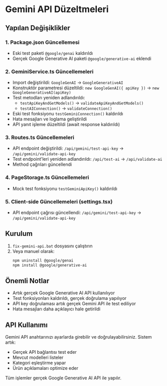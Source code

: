 # Gemini API Düzeltmeleri

## Yapılan Değişiklikler

### 1. Package.json Güncellemesi
- Eski test paketi `@google/genai` kaldırıldı
- Gerçek Google Generative AI paketi `@google/generative-ai` eklendi

### 2. GeminiService.ts Güncellemeleri
- Import değiştirildi: `GoogleGenAI` -> `GoogleGenerativeAI`
- Konstruktör parametresi düzeltildi: `new GoogleGenAI({ apiKey })` -> `new GoogleGenerativeAI(apiKey)`
- Test metodları yeniden adlandırıldı:
  - `testApiKeyAndGetModels()` -> `validateApiKeyAndGetModels()`
  - `testAIConnection()` -> `validateConnection()`
- Eski test fonksiyonu `testGeminiConnection()` kaldırıldı
- Hata mesajları ve loglama geliştirildi
- API yanıt işleme düzeltildi (await response kaldırıldı)

### 3. Routes.ts Güncellemeleri
- API endpoint değiştirildi: `/api/gemini/test-api-key` -> `/api/gemini/validate-api-key`
- Test endpoint'leri yeniden adlandırıldı: `/api/test-ai` -> `/api/validate-ai`
- Method çağrıları güncellendi

### 4. PageStorage.ts Güncellemeleri
- Mock test fonksiyonu `testGeminiApiKey()` kaldırıldı

### 5. Client-side Güncellemeleri (settings.tsx)
- API endpoint çağrısı güncellendi: `/api/gemini/test-api-key` -> `/api/gemini/validate-api-key`

## Kurulum

1. `fix-gemini-api.bat` dosyasını çalıştırın
2. Veya manuel olarak:
   ```bash
   npm uninstall @google/genai
   npm install @google/generative-ai
   ```

## Önemli Notlar

- Artık gerçek Google Generative AI API kullanılıyor
- Test fonksiyonları kaldırıldı, gerçek doğrulama yapılıyor
- API key doğrulaması artık gerçek Gemini API ile test ediliyor
- Hata mesajları daha açıklayıcı hale getirildi

## API Kullanımı

Gemini API anahtarınızı ayarlarda girebilir ve doğrulayabilirsiniz. Sistem artık:
- Gerçek API bağlantısı test eder
- Mevcut modelleri listeler
- Kategori eşleştirme yapar
- Ürün açıklamaları optimize eder

Tüm işlemler gerçek Google Generative AI API ile yapılır.
